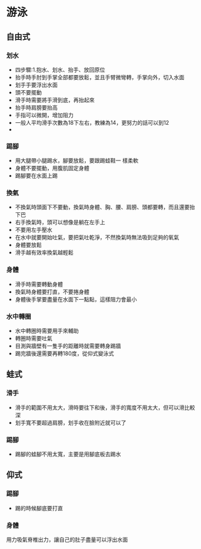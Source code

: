 # 游泳
## 自由式
### 划水
- 四步驟:1.抱水、划水、抬手、放回原位
- 抬手時手肘到手掌全部都要放鬆，並且手臂微彎轉，手掌向外，切入水面
- 划手手要浮出水面
- 頭不要擺動
- 滑手時需要將手滑到底，再抬起來
- 抬手時肩膀要抬高
- 手指可以微開，增加阻力
- 一般人平均滑手次數為18下左右，教練為14，更努力的話可以到12
- 

### 踢腳
- 用大腿帶小腿踢水，腳要放鬆，要跟踢蛙鞋一 樣柔軟
- 身體不要擺動，用腹肌固定身體
- 踢腳要在水面上踢

### 換氣
- 不換氣時頭面下不要動，換氣時身體、胸、腰、肩膀、頭都要轉，而且還要抬下巴
- 右手換氣時，頭可以想像是躺在左手上
- 不要用左手壓水
- 在水中就要開始吐氣，要把氣吐乾淨，不然換氣時無法吸到足夠的氧氣
- 身體要放鬆
- 滑手越有效率換氣越輕鬆

### 身體
- 滑手時需要轉動身體
- 換氣時身體要打直，不要捲身體
- 身體後手掌要盡量在水面下一點點，這樣阻力會最小

### 水中轉圈
- 水中轉圈時需要用手來輔助
- 轉圈時需要吐氣
- 目測與牆壁有一隻手的距離時就需要轉身踢牆
- 踢完牆後還需要再轉180度，從仰式變泳式

## 蛙式
### 滑手
- 滑手的範圍不用太大，滑時要往下和後，滑手的寬度不用太大，但可以滑比較深
- 划手寬不要超過肩膀，划手收在臉附近就可以了

### 踢腳
- 踢腳的蛙腳不用太寬，主要是用腳底板去踢水

## 仰式

### 踢腳
- 踢的時候腳底要打直

### 身體
用力吸氣脊椎出力，讓自己的肚子盡量可以浮出水面